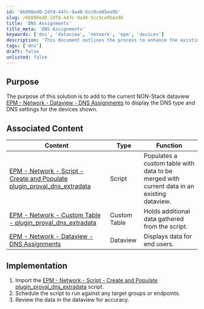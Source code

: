 ```yaml
---
id: '6b898ed0-2dfd-447c-9a40-5cc9ce05ea9b'
slug: /6b898ed0-2dfd-447c-9a40-5cc9ce05ea9b
title: 'DNS Assignments'
title_meta: 'DNS Assignments'
keywords: ['dns', 'dataview', 'network', 'epm', 'devices']
description: 'This document outlines the process to enhance the existing EPM Network Dataview to include DNS types and settings for devices. It provides a detailed implementation guide and links to associated scripts and custom tables that support this enhancement.'
tags: ['dns']
draft: false
unlisted: false
---
```


## Purpose

The purpose of this solution is to add to the current NON-Stack dataview [EPM - Network - Dataview - DNS Assignments](/docs/8e53a0ed-4b8a-4aec-9d92-99423964f53c) to display the DNS type and DNS settings for the devices shown.

## Associated Content

| Content                                                                                                      | Type         | Function                                                               |
|--------------------------------------------------------------------------------------------------------------|--------------|------------------------------------------------------------------------|
| [EPM - Network - Script - Create and Populate plugin_proval_dns_extradata](/docs/4bc996bc-1b11-4819-a7c9-73e7c61aa9db) | Script       | Populates a custom table with data to be merged with current data in an existing dataview. |
| [EPM - Network - Custom Table - plugin_proval_dns_extradata](/docs/cd3368d8-d0b0-4ca4-972e-4adc8c1cfcfa) | Custom Table | Holds additional data gathered from the script.                        |
| [EPM - Network - Dataview - DNS Assignments](/docs/8e53a0ed-4b8a-4aec-9d92-99423964f53c)               | Dataview     | Displays data for end users.                                          |

## Implementation

1. Import the [EPM - Network - Script - Create and Populate plugin_proval_dns_extradata](/docs/4bc996bc-1b11-4819-a7c9-73e7c61aa9db) script.
2. Schedule the script to run against any target groups or endpoints.
3. Review the data in the dataview for accuracy.



